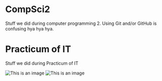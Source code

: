 # **CompSci2**
Stuff we did during computer programming 2.
Using Git and/or GitHub is confusing hya hya hya.

# **Practicum of IT**
Stuff we did during Practicum of IT

![This is an image](https://media.tenor.com/zF4cC3KCA1gAAAAM/chihuahua-rainbow.gif)
![This is an image](https://i.kym-cdn.com/photos/images/newsfeed/001/760/924/cbd.jpg)
